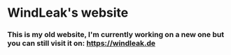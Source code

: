 # WindLeak's website
### This is my old website, I'm currently working on a new one but you can still visit it on: https://windleak.de
